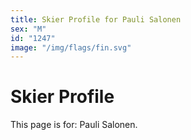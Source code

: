 ```yaml
---
title: Skier Profile for Pauli Salonen
sex: "M"
id: "1247"
image: "/img/flags/fin.svg" 
---
```


# Skier Profile

This page is for: Pauli Salonen.
    